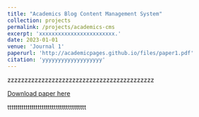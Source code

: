 ```yaml
---
title: "Academics Blog Content Management System"
collection: projects
permalink: /projects/academics-cms
excerpt: 'xxxxxxxxxxxxxxxxxxxxxxxx.'
date: 2023-01-01
venue: 'Journal 1'
paperurl: 'http://academicpages.github.io/files/paper1.pdf'
citation: 'yyyyyyyyyyyyyyyyyyy'
---
```

zzzzzzzzzzzzzzzzzzzzzzzzzzzzzzzzzzzzzzzzzzz

[Download paper here](http://academicpages.github.io/files/paper1.pdf)

ttttttttttttttttttttttttttttttttttttttt